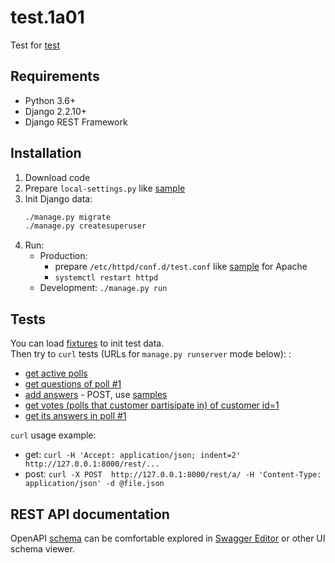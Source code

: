 # test.1a01

Test for [test](https://fabrique.studio)

## Requirements

- Python 3.6+
- Django 2.2.10+
- Django REST Framework

## Installation

1. Download code
2. Prepare `local-settings.py` like [sample](docs/local-settings.py)
3. Init Django data:
   ```bash
   ./manage.py migrate
   ./manage.py createsuperuser
   ```
4. Run:
   - Production:
      - prepare `/etc/httpd/conf.d/test.conf` like [sample](docs/httpd.conf) for Apache
      - `systemctl restart httpd`
   - Development: `./manage.py run`

## Tests

You can load [fixtures](test.1a01/polls/fixtures/) to init test data.  
Then try to `curl` tests (URLs for `manage.py runserver` mode below): :

- [get active polls](http://localhost:8000/rest/p/)
- [get questions of poll #1](http://localhost:8000/rest/p/1/)
- [add answers](http://localhost:8000/rest/p/) - POST, use [samples](samples/)
- [get votes (polls that customer partisipate in) of customer id=1](http://localhost:8000/rest/v/1/)
- [get its answers in poll #1](http://localhost:8000/rest/v/1/1/)

`curl` usage example:
- get: `curl -H 'Accept: application/json; indent=2' http://127.0.0.1:8000/rest/...`
- post: `curl -X POST  http://127.0.0.1:8000/rest/a/ -H 'Content-Type: application/json' -d @file.json`

## REST API documentation

OpenAPI [schema](docs/openapi-schema.yml) can be comfortable explored in [Swagger Editor](https://editor.swagger.io)
or other UI schema viewer.